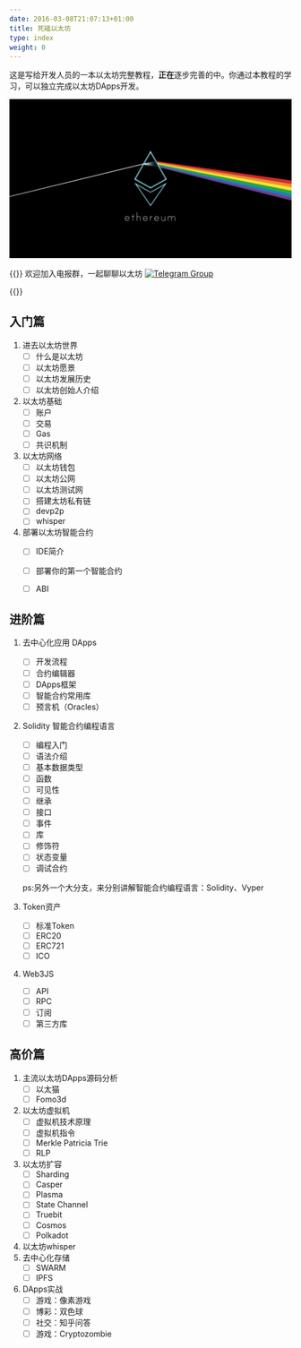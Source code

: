 ```yaml
---
date: 2016-03-08T21:07:13+01:00
title: 死磕以太坊
type: index
weight: 0
---
```


这是写给开发人员的一本以太坊完整教程，**正在**逐步完善的中。你通过本教程的学习，可以独立完成以太坊DApps开发。

![ethereum](/images/ethereum.jpeg)


{{<adm type="tip" title="提醒" >}}
欢迎加入电报群，一起聊聊以太坊
[![Telegram Group](https://img.shields.io/badge/Telegram-mochainer-blue.svg)](https://t.me/mochainer)

{{</adm >}}
 
## 入门篇

1. 进去以太坊世界
    - [ ] 什么是以太坊
    - [ ] 以太坊愿景
    - [ ] 以太坊发展历史
    - [ ] 以太坊创始人介绍

1. 以太坊基础
    - [ ] 账户
    - [ ] 交易
    - [ ] Gas
    - [ ] 共识机制

1. 以太坊网络
    - [ ] 以太坊钱包
    - [ ] 以太坊公网
    - [ ] 以太坊测试网
    - [ ] 搭建太坊私有链
    - [ ] devp2p
    - [ ] whisper

1. 部署以太坊智能合约
    - [ ] IDE简介
    - [ ] 部署你的第一个智能合约
    - [ ] ABI


## 进阶篇

1. 去中心化应用 DApps
    - [ ] 开发流程
    - [ ] 合约编辑器
    - [ ] DApps框架
    - [ ] 智能合约常用库
    - [ ] 预言机（Oracles）

1. Solidity 智能合约编程语言
    - [ ] 编程入门
    - [ ] 语法介绍
    - [ ] 基本数据类型
    - [ ] 函数
    - [ ] 可见性
    - [ ] 继承 
    - [ ] 接口
    - [ ] 事件
    - [ ] 库
    - [ ] 修饰符
    - [ ] 状态变量
    - [ ] 调试合约
    
    ps:另外一个大分支，来分别讲解智能合约编程语言：Solidity、Vyper    

1. Token资产
    - [ ] 标准Token
    - [ ] ERC20
    - [ ] ERC721
    - [ ] ICO

1. Web3JS
    - [ ] API
    - [ ] RPC
    - [ ] 订阅
    - [ ] 第三方库

## 高价篇

1. 主流以太坊DApps源码分析
    - [ ] 以太猫
    - [ ] Fomo3d

1. 以太坊虚拟机
    - [ ] 虚拟机技术原理
    - [ ] 虚拟机指令
    - [ ] Merkle Patricia Trie
    - [ ] RLP

1. 以太坊扩容
    - [ ] Sharding
    - [ ] Casper
    - [ ] Plasma
    - [ ] State Channel
    - [ ] Truebit
    - [ ] Cosmos
    - [ ] Polkadot

1. 以太坊whisper
1. 去中心化存储
    - [ ] SWARM
    - [ ] IPFS

1. DApps实战
    - [ ] 游戏：像素游戏
    - [ ] 博彩：双色球
    - [ ] 社交：知乎问答
    - [ ] 游戏：Cryptozombie